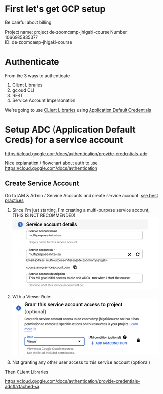 # First let's get GCP setup 
Be careful about billing

Project name: project de-zoomcamp-jhigaki-course
Number: 1066985835377  
ID: de-zoomcamp-jhigaki-course 

# Authenticate
From the 3 ways to authenticate
1. Client Libraries
2.  gcloud CLI
3.  REST
4.  Service Account Impersonation


We're going to use [CLient Libraries](https://cloud.google.com/docs/authentication/client-libraries)
using [Application Default Credentials](https://cloud.google.com/docs/authentication/application-default-credentials)

# Setup ADC (Application Default Creds) for a service account

https://cloud.google.com/docs/authentication/provide-credentials-adc

Nice explanation / flowchart about auth to use
https://cloud.google.com/docs/authentication 




## Create Service Account 

Go to IAM & Admin / Service Accounts and create service account:
[see best practices](https://cloud.google.com/iam/docs/best-practices-service-accounts)

1. Since I'm just starting, I'm creating a multi-purpose service account, (THIS IS NOT RECOMMENDED)
![alt text](image.png)

1. With a Viewer Role:
![alt text](image-1.png)

1. Not granting any other user access to this service account (optional)

Then [CLient Libraries](https://cloud.google.com/docs/authentication/client-libraries) 


https://cloud.google.com/docs/authentication/provide-credentials-adc#attached-sa





